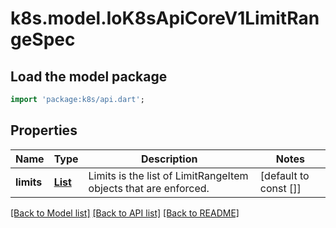 # k8s.model.IoK8sApiCoreV1LimitRangeSpec

## Load the model package
```dart
import 'package:k8s/api.dart';
```

## Properties
Name | Type | Description | Notes
------------ | ------------- | ------------- | -------------
**limits** | [**List<IoK8sApiCoreV1LimitRangeItem>**](IoK8sApiCoreV1LimitRangeItem.md) | Limits is the list of LimitRangeItem objects that are enforced. | [default to const []]

[[Back to Model list]](../README.md#documentation-for-models) [[Back to API list]](../README.md#documentation-for-api-endpoints) [[Back to README]](../README.md)


